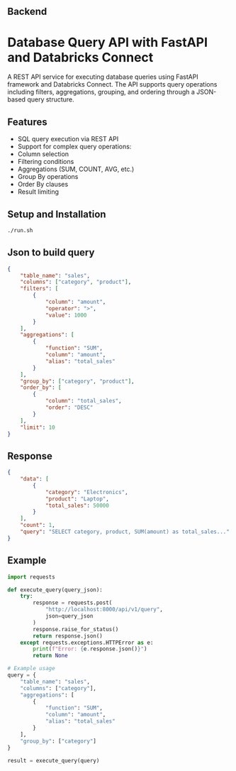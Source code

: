 ## Backend 
# Database Query API with FastAPI and Databricks Connect

A REST API service for executing database queries using FastAPI framework and Databricks Connect. The API supports query operations including filters, aggregations, grouping, and ordering through a JSON-based query structure.

## Features

- SQL query execution via REST API
- Support for complex query operations:
 - Column selection
 - Filtering conditions
 - Aggregations (SUM, COUNT, AVG, etc.)
 - Group By operations
 - Order By clauses
 - Result limiting

## Setup and Installation

```bash
./run.sh
```

## Json to build query
```json
{
    "table_name": "sales",
    "columns": ["category", "product"],
    "filters": [
        {
            "column": "amount",
            "operator": ">",
            "value": 1000
        }
    ],
    "aggregations": [
        {
            "function": "SUM",
            "column": "amount",
            "alias": "total_sales"
        }
    ],
    "group_by": ["category", "product"],
    "order_by": [
        {
            "column": "total_sales",
            "order": "DESC"
        }
    ],
    "limit": 10
}
```
## Response

```json
{
    "data": [
        {
            "category": "Electronics",
            "product": "Laptop",
            "total_sales": 50000
        }
    ],
    "count": 1,
    "query": "SELECT category, product, SUM(amount) as total_sales..."
}
```

## Example
```python
import requests

def execute_query(query_json):
    try:
        response = requests.post(
            "http://localhost:8000/api/v1/query",
            json=query_json
        )
        response.raise_for_status()
        return response.json()
    except requests.exceptions.HTTPError as e:
        print(f"Error: {e.response.json()}")
        return None

# Example usage
query = {
    "table_name": "sales",
    "columns": ["category"],
    "aggregations": [
        {
            "function": "SUM",
            "column": "amount",
            "alias": "total_sales"
        }
    ],
    "group_by": ["category"]
}

result = execute_query(query)
```
